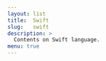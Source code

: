 ```yaml
---
layout: list
title:  Swift
slug:   swift
description: >
  Contents on Swift language.
menu: true
---
```

